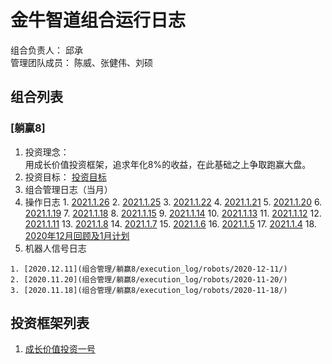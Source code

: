 # 金牛智道组合运行日志
组合负责人： 邱承  
管理团队成员： 陈威、张健伟、刘硕

## 组合列表
### [躺赢8]
1. 投资理念：  
用成长价值投资框架，追求年化8%的收益，在此基础之上争取跑赢大盘。  
2. 投资目标：
[投资目标](组合管理/躺赢8/target.md)  
3. 组合管理日志（当月）
  1. 操作日志
    1. [2021.1.26](组合管理/躺赢8/execution_log/operations/2021-01-26.md)
    2. [2021.1.25](组合管理/躺赢8/execution_log/operations/2021-01-25.md)
    3. [2021.1.22](组合管理/躺赢8/execution_log/operations/2021-01-22.md)
    4. [2021.1.21](组合管理/躺赢8/execution_log/operations/2021-01-21.md)
    5. [2021.1.20](组合管理/躺赢8/execution_log/operations/2021-01-20.md)
    6. [2021.1.19](组合管理/躺赢8/execution_log/operations/2021-01-19.md)
    7. [2021.1.18](组合管理/躺赢8/execution_log/operations/2021-01-18.md)
    8. [2021.1.15](组合管理/躺赢8/execution_log/operations/2021-01-15.md)
    9. [2021.1.14](组合管理/躺赢8/execution_log/operations/2021-01-14.md)
    10. [2021.1.13](组合管理/躺赢8/execution_log/operations/2021-01-13.md)
    11. [2021.1.12](组合管理/躺赢8/execution_log/operations/2021-01-12.md)
    12. [2021.1.11](组合管理/躺赢8/execution_log/operations/2021-01-11.md)
    13. [2021.1.8](组合管理/躺赢8/execution_log/operations/2021-01-08.md)
    14. [2021.1.7](组合管理/躺赢8/execution_log/operations/2021-01-07.md)
    15. [2021.1.6](组合管理/躺赢8/execution_log/operations/2021-01-06.md)
    16. [2021.1.5](组合管理/躺赢8/execution_log/operations/2021-01-05.md)
    17. [2021.1.4](组合管理/躺赢8/execution_log/operations/2021-01-04.md)
    18. [2020年12月回顾及1月计划](组合管理/躺赢8/execution_log/operations/2021-01-投资计划.md)
  4. 机器人信号日志
  
    1. [2020.12.11](组合管理/躺赢8/execution_log/robots/2020-12-11/)
    2. [2020.11.20](组合管理/躺赢8/execution_log/robots/2020-11-20/)
    3. [2020.11.18](组合管理/躺赢8/execution_log/robots/2020-11-18/)


## 投资框架列表

1. [成长价值投资一号](投资框架/成长价值投资一号/framework)

